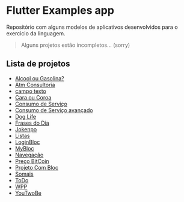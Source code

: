 # Flutter Examples app

Repositório com alguns modelos de aplicativos desenvolvidos para o exercicio da linguagem.

> Alguns projetos estão incompletos... (sorry) 

## Lista de projetos

* [Alcool ou Gasolina?](https://github.com/ibiaalice/flutter_examples_app/tree/master/alcool_gasolina)
* [Atm Consultoria](https://github.com/ibiaalice/flutter_examples_app/tree/master/atm_consultoria)
* [campo texto](https://github.com/ibiaalice/flutter_examples_app/tree/master/campo_texto)
* [Cara ou Coroa](https://github.com/ibiaalice/flutter_examples_app/tree/master/cara_ou_coroa)
* [Consumo de Serviço](https://github.com/ibiaalice/flutter_examples_app/tree/master/consumo_servicos)
* [Consumo de Serviço avançado](https://github.com/ibiaalice/flutter_examples_app/tree/master/consumo_servico_avancado)
* [Dog Life](https://github.com/ibiaalice/flutter_examples_app/tree/master/dog_life)
* [Frases do Dia](https://github.com/ibiaalice/flutter_examples_app/tree/master/frases_do_dia)
* [Jokenpo](https://github.com/ibiaalice/flutter_examples_app/tree/master/jokenpo)
* [Listas](https://github.com/ibiaalice/flutter_examples_app/tree/master/listas)
* [LoginBloc](https://github.com/ibiaalice/flutter_examples_app/tree/master/loginbloc)
* [MyBloc](https://github.com/ibiaalice/flutter_examples_app/tree/master/mybloc)
* [Navegação](https://github.com/ibiaalice/flutter_examples_app/tree/master/navegacao)
* [Preço BitCoin](https://github.com/ibiaalice/flutter_examples_app/tree/master/preco_bitcoin)
* [Projeto Com Bloc](https://github.com/ibiaalice/flutter_examples_app/tree/master/proj_com_bloc)
* [Somais](https://github.com/ibiaalice/flutter_examples_app/tree/master/somais)
* [ToDo](https://github.com/ibiaalice/flutter_examples_app/tree/master/todo)
* [WPP](https://github.com/ibiaalice/flutter_examples_app/tree/master/wpp/lib)
* [YouTwoBe](https://github.com/ibiaalice/flutter_examples_app/tree/master/youtwobe)


